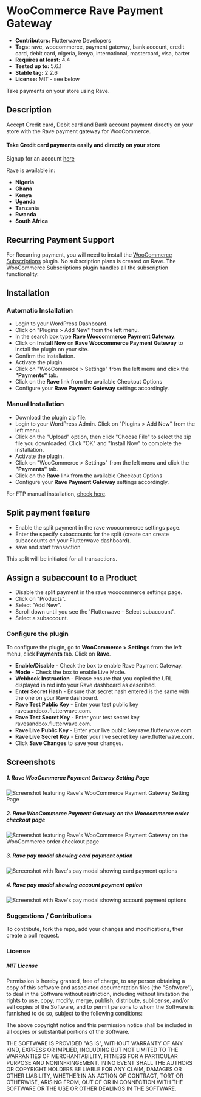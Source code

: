 # WooCommerce Rave Payment Gateway

 - **Contributors:** Flutterwave Developers
 - **Tags:** rave, woocommerce, payment gateway, bank account, credit card, debit card, nigeria, kenya, international, mastercard, visa, barter
 - **Requires at least:** 4.4
 - **Tested up to:** 5.6.1
 - **Stable tag:** 2.2.6
 - **License:** MIT - see below

Take payments on your store using Rave.



## Description


Accept Credit card, Debit card and Bank account payment directly on your store with the Rave payment gateway for WooCommerce.

#### Take Credit card payments easily and directly on your store

Signup for an account [here](https://rave.flutterwave.com)

Rave is available in:

* __Nigeria__
* __Ghana__
* __Kenya__
* __Uganda__
* __Tanzania__
* __Rwanda__
* __South Africa__


## Recurring Payment Support
For Recurring payment, you will need to install the [WooCommerce Subscriptions](https://woocommerce.com/products/woocommerce-subscriptions/) plugin. No subscription plans is created on Rave. The WooCommerce Subscriptions plugin handles all the subscription functionality.



## Installation


### Automatic Installation
*   Login to your WordPress Dashboard.
*   Click on "Plugins > Add New" from the left menu.
*   In the search box type __Rave Woocommerce Payment Gateway__.
*   Click on __Install Now__ on __Rave Woocommerce Payment Gateway__ to install the plugin on your site.
*   Confirm the installation.
*   Activate the plugin.
*   Click on "WooCommerce > Settings" from the left menu and click the __"Payments"__ tab.
*   Click on the __Rave__ link from the available Checkout Options
*   Configure your __Rave Payment Gateway__ settings accordingly.


### Manual Installation
*  Download the plugin zip file.
*  Login to your WordPress Admin. Click on "Plugins > Add New" from the left menu.
*  Click on the "Upload" option, then click "Choose File" to select the zip file you downloaded. Click "OK" and "Install Now" to complete the installation.
*  Activate the plugin.
*  Click on "WooCommerce > Settings" from the left menu and click the __"Payments"__ tab.
*  Click on the __Rave__ link from the available Checkout Options
*  Configure your __Rave Payment Gateway__ settings accordingly.

For FTP manual installation, [check here](http://codex.wordpress.org/Managing_Plugins#Manual_Plugin_Installation).


## Split payment feature
* Enable the split payment in the rave woocommerce settings page.
* Enter the specify subaccounts for the split (create can create subaccounts on your Flutterwave dashboard).
* save and start transaction

This split will be initiated for all transactions.

## Assign a subaccount to a Product
* Disable the split payment in the rave woocommerce settings page.
* Click on "Products".
* Select "Add New".
* Scroll down until you see the 'Flutterwave - Select subaccount'.
* Select a subaccount.

### Configure the plugin
To configure the plugin, go to __WooCommerce > Settings__ from the left menu, click __Payments__ tab. Click on __Rave__.

* __Enable/Disable__ - Check the box to enable Rave Payment Gateway.
* __Mode__ - Check the box to enable Live Mode.
* __Webhook Instruction__ - Please ensure that you copied the URL displayed in red into your Rave dashboard as described.
* __Enter Secret Hash__ - Ensure that secret hash entered is the same with the one on your Rave dashboard.
* __Rave Test Public Key__ - Enter your test public key ravesandbox.flutterwave.com.
* __Rave Test Secret Key__ - Enter your test secret key ravesandbox.flutterwave.com.
* __Rave Live Public Key__ - Enter your live public key rave.flutterwave.com.
* __Rave Live Secret Key__ - Enter your live secret key rave.flutterwave.com.
* Click __Save Changes__ to save your changes.



## Screenshots

##### 1. Rave WooCommerce Payment Gateway Setting Page
![Screenshot featuring Rave's WooCommerce Payment Gateway Setting Page](assets/img/screen1.PNG)


##### 2. Rave WooCommerce Payment Gateway on the Woocommerce order checkout page
![Screenshot featuring Rave's WooCommerce Payment Gateway on the WooCommerce order checkout page](https://cloud.githubusercontent.com/assets/8383666/21472783/a87138de-cae9-11e6-9330-4550c45a028c.png)


##### 3. Rave pay modal showing card payment option
![Screenshot with Rave's pay modal showing card payment options](assets/img/screen2.PNG)


##### 4. Rave pay modal showing account payment option
![Screenshot with Rave's pay modal showing account payment options](assets/img/screen3.PNG)



### Suggestions / Contributions

To contribute, fork the repo, add your changes and modifications, then create a pull request.


### License

##### MIT License

Permission is hereby granted, free of charge, to any person obtaining a copy
of this software and associated documentation files (the "Software"), to deal
in the Software without restriction, including without limitation the rights
to use, copy, modify, merge, publish, distribute, sublicense, and/or sell
copies of the Software, and to permit persons to whom the Software is
furnished to do so, subject to the following conditions:

The above copyright notice and this permission notice shall be included in all
copies or substantial portions of the Software.

THE SOFTWARE IS PROVIDED "AS IS", WITHOUT WARRANTY OF ANY KIND, EXPRESS OR
IMPLIED, INCLUDING BUT NOT LIMITED TO THE WARRANTIES OF MERCHANTABILITY,
FITNESS FOR A PARTICULAR PURPOSE AND NONINFRINGEMENT. IN NO EVENT SHALL THE
AUTHORS OR COPYRIGHT HOLDERS BE LIABLE FOR ANY CLAIM, DAMAGES OR OTHER
LIABILITY, WHETHER IN AN ACTION OF CONTRACT, TORT OR OTHERWISE, ARISING FROM,
OUT OF OR IN CONNECTION WITH THE SOFTWARE OR THE USE OR OTHER DEALINGS IN THE
SOFTWARE.
